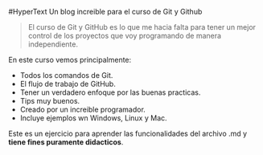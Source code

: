 #HyperText
Un blog increible para el curso de Git y Github
>El curso de Git y GitHub es lo que me hacia falta para tener un mejor control de los proyectos que voy programando de manera independiente.

En este curso vemos principalmente:
* Todos los comandos de Git.
* El flujo de trabajo de GitHub.
* Tener un verdadero enfoque por las buenas practicas.
* Tips muy buenos.
* Creado por un increible programador.
* Incluye ejemplos wn Windows, Linux y Mac.

Este es un ejercicio para aprender las funcionalidades del archivo .md y **tiene fines puramente didacticos**.
